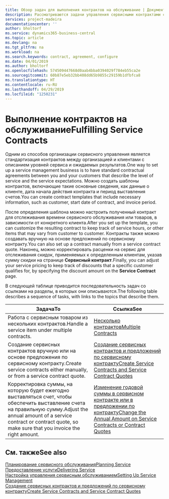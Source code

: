 ```yaml
---
title: Обзор задач для выполнения контрактов на обслуживание | Документы Майкрософт
description: Рассматриваются задачи управления сервисными контрактами с клиентами.
services: project-madeira
documentationcenter: ''
author: bholtorf
ms.service: dynamics365-business-central
ms.topic: article
ms.devlang: na
ms.tgt_pltfrm: na
ms.workload: na
ms.search.keywords: contract, agreement, configure
ms.date: 04/01/2019
ms.author: bholtorf
ms.openlocfilehash: 574509447668d0aab4bba0394029f784eb55ca2e
ms.sourcegitcommit: 60b87e5eb32bb408dd65b9855c29159b1dfbfca8
ms.translationtype: HT
ms.contentlocale: ru-RU
ms.lasthandoff: 04/29/2019
ms.locfileid: "1250231"
---
```

# <a name="fulfilling-service-contracts"></a><span data-ttu-id="0330f-103">Выполнение контрактов на обслуживание</span><span class="sxs-lookup"><span data-stu-id="0330f-103">Fulfilling Service Contracts</span></span> 
<span data-ttu-id="0330f-104">Одним из способов организации сервисного управления является стандартизация контрактов между организацией и клиентами с описанием уровней сервиса и ожидаемых результатов.</span><span class="sxs-lookup"><span data-stu-id="0330f-104">One way to set up a service management business is to have standard contractual agreements between you and your customers that describe the level of service and the service expectations.</span></span> <span data-ttu-id="0330f-105">Можно создать шаблоны контрактов, включающие такие основные сведения, как данные о клиенте, дата начала действия контракта и период выставления счетов.</span><span class="sxs-lookup"><span data-stu-id="0330f-105">You can create contract templates that include necessary information, such as customer, start date of contract, and invoice period.</span></span>  
  
<span data-ttu-id="0330f-106">После определения шаблона можно настроить полученный контракт для отслеживания времени сервисного обслуживания или товаров, в зависимости от конкретного клиента.</span><span class="sxs-lookup"><span data-stu-id="0330f-106">After you set up the template, you can customize the resulting contract to keep track of service hours, or other items that may vary from customer to customer.</span></span> <span data-ttu-id="0330f-107">Контракты также можно создавать вручную на основе предложений по сервисному контракту.</span><span class="sxs-lookup"><span data-stu-id="0330f-107">You can also set up a contract manually from a service contract quote.</span></span> <span data-ttu-id="0330f-108">Наконец, можно корректировать расценки на сервис для отслеживания скидок, применяемых к определенным клиентам, указав сумму скидки на странице **Сервисный контракт**.</span><span class="sxs-lookup"><span data-stu-id="0330f-108">Finally, you can adjust your service pricing to keep track of discounts that a specific customer qualifies for, by specifying the discount amount on the **Service Contract** page.</span></span>  

<span data-ttu-id="0330f-109">В следующей таблице приводится последовательность задач со ссылками на разделы, в которых они описываются.</span><span class="sxs-lookup"><span data-stu-id="0330f-109">The following table describes a sequence of tasks, with links to the topics that describe them.</span></span>   
  
|<span data-ttu-id="0330f-110">**Задача**</span><span class="sxs-lookup"><span data-stu-id="0330f-110">**To**</span></span>|<span data-ttu-id="0330f-111">**Ссылка**</span><span class="sxs-lookup"><span data-stu-id="0330f-111">**See**</span></span>|  
|------------|-------------|  
|<span data-ttu-id="0330f-112">Работа с сервисным товаром из нескольких контрактов.</span><span class="sxs-lookup"><span data-stu-id="0330f-112">Handle a service item under multiple contracts.</span></span> | [<span data-ttu-id="0330f-113">Несколько контрактов</span><span class="sxs-lookup"><span data-stu-id="0330f-113">Multiple Contracts</span></span>](service-multiple-contracts.md)|  
|<span data-ttu-id="0330f-114">Создание сервисных контрактов вручную или на основе предложения по сервисному контракту.</span><span class="sxs-lookup"><span data-stu-id="0330f-114">Create service contracts either manually, or from a service contract quote.</span></span>| [<span data-ttu-id="0330f-115">Создание сервисных контрактов и предложений по сервисному контракту</span><span class="sxs-lookup"><span data-stu-id="0330f-115">Create Service Contracts and Service Contract Quotes</span></span>](service-how-to-create-service-contracts-and-service-contract-quotes.md)|
|<span data-ttu-id="0330f-116">Корректировка суммы, на которую будет ежегодно выставляться счет, чтобы обеспечить выставление счета на правильную сумму.</span><span class="sxs-lookup"><span data-stu-id="0330f-116">Adjust the annual amount of a service contract or contract quote, so make sure that you invoice the right amount.</span></span>|[<span data-ttu-id="0330f-117">Изменение годовой суммы в сервисном контракте или в предложении по контракту</span><span class="sxs-lookup"><span data-stu-id="0330f-117">Change the Annual Amount on Service Contracts or Contract Quotes</span></span>](service-how-to-change-the-annual-amount-on-service-contracts-or-contract-quotes.md)|

## <a name="see-also"></a><span data-ttu-id="0330f-118">См. также</span><span class="sxs-lookup"><span data-stu-id="0330f-118">See also</span></span>
[<span data-ttu-id="0330f-119">Планирование сервисного обслуживания</span><span class="sxs-lookup"><span data-stu-id="0330f-119">Planning Service</span></span>](service-plan-service.md)  
[<span data-ttu-id="0330f-120">Предоставление услуги</span><span class="sxs-lookup"><span data-stu-id="0330f-120">Delivering Service</span></span>](service-deliver-service.md)  
[<span data-ttu-id="0330f-121">Настройка управления сервисным обслуживанием</span><span class="sxs-lookup"><span data-stu-id="0330f-121">Setting Up Service Management</span></span>](service-setup-service.md)  
[<span data-ttu-id="0330f-122">Создание сервисных контрактов и предложений по сервисному контракту</span><span class="sxs-lookup"><span data-stu-id="0330f-122">Create Service Contracts and Service Contract Quotes</span></span>](service-how-to-create-service-contracts-and-service-contract-quotes.md)  

